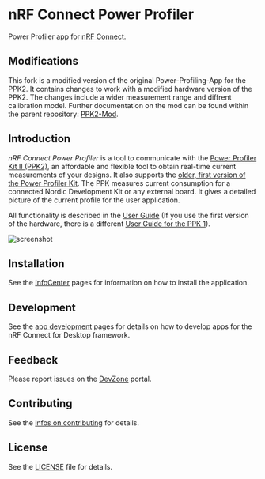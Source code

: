 # nRF Connect Power Profiler

Power Profiler app for
[nRF Connect](https://github.com/NordicSemiconductor/pc-nrfconnect-launcher).

## Modifications
This fork is a modified version of the original Power-Profiling-App for the PPK2.
It contains changes to work with a modified hardware version of the PPK2.
The changes include a wider measurement range and diffrent calibration model.
Further documentation on the mod can be found within the parent repository: [PPK2-Mod](https://github.com/ThoMint/PPK2-Mod).

## Introduction

_nRF Connect Power Profiler_ is a tool to communicate with the
[Power Profiler Kit II (PPK2)](https://www.nordicsemi.com/Software-and-tools/Development-Tools/Power-Profiler-Kit-2),
an affordable and flexible tool to obtain real-time current measurements of your
designs. It also supports the
[older, first version of the Power Profiler Kit](https://www.nordicsemi.com/Software-and-tools/Development-Tools/Power-Profiler-Kit).
The PPK measures current consumption for a connected Nordic Development Kit or
any external board. It gives a detailed picture of the current profile for the
user application.

All functionality is described in the
[User Guide](https://infocenter.nordicsemi.com/topic/ug_ppk2/UG/ppk/PPK_user_guide_Intro.html)
(If you use the first version of the hardware, there is a different
[User Guide for the PPK 1](https://infocenter.nordicsemi.com/topic/ug_ppk/UG/ppk/PPK_user_guide_Intro.html)).

![screenshot](resources/screenshot.png)

## Installation

See the
[InfoCenter](https://infocenter.nordicsemi.com/index.jsp?topic=%2Fstruct_nrftools%2Fstruct%2Fnrftools_nrfconnect.html)
pages for information on how to install the application.

## Development

See the
[app development](https://nordicsemiconductor.github.io/pc-nrfconnect-docs/)
pages for details on how to develop apps for the nRF Connect for Desktop
framework.

## Feedback

Please report issues on the [DevZone](https://devzone.nordicsemi.com) portal.

## Contributing

See the
[infos on contributing](https://nordicsemiconductor.github.io/pc-nrfconnect-docs/contributing)
for details.

## License

See the [LICENSE](LICENSE) file for details.
